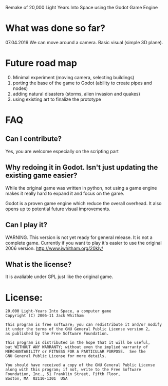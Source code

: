 Remake of 20,000 Light Years Into Space using the Godot Game Engine

# What was done so far? #

07.04.2019 
We can move around a camera. Basic visual (simple 3D plane).

# Future road map #

0) Minimal experiment (moving camera, selecting buildings)
1) porting the base of the game to Godot (ability to create pipes and nodes) 
2) adding natural disasters (storms, alien invasion and quakes) 
3) using existing art to finalize the prototype 

# FAQ #

## Can I contribute?
Yes, you are welcome especially on the scripting part

## Why redoing it in Godot. Isn't just updating the existing game easier?
While the original game was written in python, not using a game engine makes it really hard to expand it and focus on the game. 

Godot is a proven game engine which reduce the overall overhead. It also opens up to potential future visual improvements.

## Can I play it?
WARNING. This version is not yet ready for general release. It is 
not a complete game. Currently if you want to play it's easier to use the original 2006 version.
http://www.jwhitham.org/20kly/

## What is the license?
It is avaliable under GPL just like the original game.

    
# License: #

    20,000 Light-Years Into Space, a computer game
    Copyright (C) 2006-11 Jack Whitham

    This program is free software; you can redistribute it and/or modify
    it under the terms of the GNU General Public License version 2,
    as published by the Free Software Foundation.

    This program is distributed in the hope that it will be useful,
    but WITHOUT ANY WARRANTY; without even the implied warranty of
    MERCHANTABILITY or FITNESS FOR A PARTICULAR PURPOSE.  See the
    GNU General Public License for more details.

    You should have received a copy of the GNU General Public License
    along with this program; if not, write to the Free Software
    Foundation, Inc., 51 Franklin Street, Fifth Floor, 
    Boston, MA  02110-1301  USA







